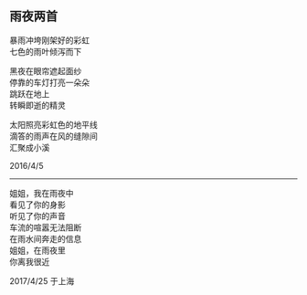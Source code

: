 ## 雨夜两首

暴雨冲垮刚架好的彩虹<br>
七色的雨叶倾泻而下<br>

黑夜在眼帘遮起面纱<br>
停靠的车灯打亮一朵朵<br>
跳跃在地上<br>
转瞬即逝的精灵<br>

太阳照亮彩虹色的地平线<br>
滴答的雨声在风的缝隙间<br>
汇聚成小溪<br>

2016/4/5 <br>

---
姐姐，我在雨夜中<br>
看见了你的身影<br>
听见了你的声音<br>
车流的喧嚣无法阻断<br>
在雨水间奔走的信息<br>
姐姐，在雨夜里<br>
你离我很近<br>

2017/4/25 于上海
